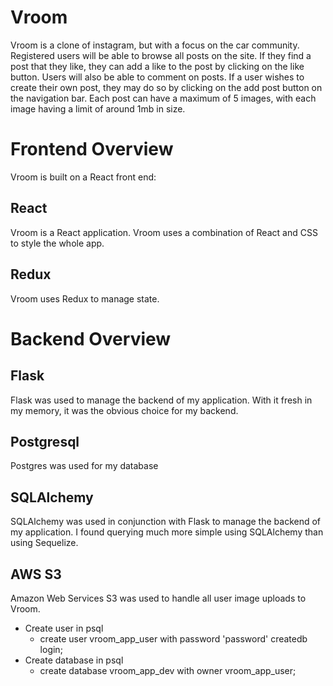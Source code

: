 # Vroom

Vroom is a clone of instagram, but with a focus on the car community.  Registered users will be able to browse all posts on the site.  If they find a post that they like, they can add a like to the post by clicking on the like button.  Users will also be able to comment on posts.  If a user wishes to create their own post, they may do so by clicking on the add post button on the navigation bar.  Each post can have a maximum of 5 images, with each image having a limit of around 1mb in size.

# Frontend Overview
Vroom is built on a React front end:
## React
Vroom is a React application.  Vroom uses a combination of React and CSS to style the whole app.

## Redux
Vroom uses Redux to manage state.

# Backend Overview
## Flask
Flask was used to manage the backend of my application.  With it fresh in my memory, it was the obvious choice for my backend.

## Postgresql
Postgres was used for my database

## SQLAlchemy
SQLAlchemy was used in conjunction with Flask to manage the backend of my application.  I found querying much more simple using SQLAlchemy than using Sequelize.

## AWS S3
Amazon Web Services S3 was used to handle all user image uploads to Vroom.  





* Create user in psql
  - create user vroom_app_user with password 'password' createdb login;
* Create database in psql
  - create database vroom_app_dev with owner vroom_app_user;
